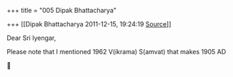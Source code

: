 +++
title = "005 Dipak Bhattacharya"

+++
[[Dipak Bhattacharya	2011-12-15, 19:24:19 [Source](https://groups.google.com/g/bvparishat/c/o8oI-W60mCw)]]



Dear Sri Iyengar,

Please note that I mentioned 1962 V(ikrama) S(amvat) that makes 1905 AD



